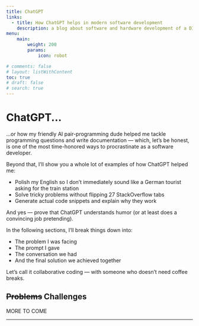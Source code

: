 ```yaml
---
title: ChatGPT
links:
  - title: How ChatGPT helps in modern software development
    description: a blog about software and hardware development of a DIY pedal board
menu:
    main: 
        weight: 200
        params:
            icon: robot

# comments: false
# layout: listWithContent
toc: true
# draft: false
# search: true
---
```


# ChatGPT...

...or how my friendly AI pair-programming dude helped me tackle programming questions and write documentation —
which, let’s be honest, is one of the most time-honored ways to procrastinate as a software developer.

Beyond that, I’ll show you a whole lot of examples of how ChatGPT helped me:
- Polish my English so I don’t immediately sound like a German tourist asking for the train station
- Solve tricky problems without flipping 27 StackOverflow tabs
- Generate actual code snippets and explain why they work

And yes — prove that ChatGPT understands humor (or at least does a convincing job pretending).

In the following sections, I’ll break things down into:
- The problem I was facing
- The prompt I gave
- The conversation we had
- And the final solution we achieved together

Let’s call it collaborative coding — with someone who doesn’t need coffee breaks.

## ~~Problems~~ Challenges

MORE TO COME

---
